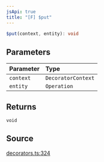 ```yaml
---
jsApi: true
title: "[F] $put"
---
```


```ts
$put(context, entity): void
```

## Parameters

| Parameter | Type               |
| :-------- | :----------------- |
| `context` | `DecoratorContext` |
| `entity`  | `Operation`        |

## Returns

`void`

## Source

[decorators.ts:324](https://github.com/markcowl/cadl/blob/3db15286/packages/http/src/decorators.ts#L324)
